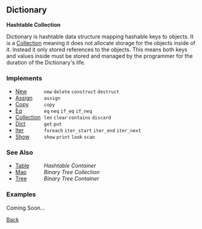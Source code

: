 Dictionary
----------
__Hashtable Collection__

Dictionary is hashtable data structure mapping hashable keys to objects. It is a [Collection](/documentation/collection) meaning it does not allocate storage for the objects inside of it. Instead it only stored references to the objects. This means both keys and values inside must be stored and managed by the programmer for the duration of the Dictionary's life.


### Implements

* <span style="width:75px; float:left;">[New](new)</span> `new` `delete` `construct` `destruct`
* <span style="width:75px; float:left;">[Assign](assign)</span> `assign`
* <span style="width:75px; float:left;">[Copy](copy)</span> `copy`
* <span style="width:75px; float:left;">[Eq](eq)</span> `eq` `neq` `if_eq` `if_neq`
* <span style="width:75px; float:left;">[Collection](collection)</span> `len` `clear` `contains` `discard`
* <span style="width:75px; float:left;">[Dict](dict)</span> `get` `put`
* <span style="width:75px; float:left;">[Iter](iter)</span> `foreach` `iter_start` `iter_end` `iter_next`
* <span style="width:75px; float:left;">[Show](show)</span> `show` `print` `look` `scan`


### See Also

* <span style="width:75px; float:left;">[Table](table)</span> _Hashtable Container_
* <span style="width:75px; float:left;">[Map](map)</span> _Binary Tree Collection_
* <span style="width:75px; float:left;">[Tree](tree)</span> _Binary Tree Container_


### Examples

Coming Soon...

[Back](/documentation)
